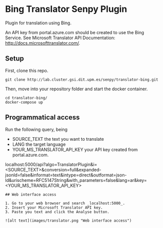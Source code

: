 # Bing Translator Senpy Plugin

Plugin for translation using Bing. 

An API key from portal.azure.com should be created to use the Bing Service. See Microsoft Translator API Documentation: http://docs.microsofttranslator.com/. 


## Setup

First,  clone this repo.

```
git clone http://lab.cluster.gsi.dit.upm.es/senpy/translator-bing.git
```

Then, move into your repository folder and start the docker container.

``` 
cd translator-bing/
docker-compose up 
```

## Programmatical access

Run the following query, being 
* SOURCE_TEXT the text you want to translate 
* LANG the target language
* YOUR_MS_TRANSLATOR_API_KEY your API key created from portal.azure.com.

localhost:5000/api?algo=TranslatorPlugin&i=<SOURCE_TEXT>&conversion=full&expanded-jsonld=false&informat=text&intype=direct&outformat=json-ld&urischeme=RFC5147String&with_parameters=false&lang=ar&key=<YOUR_MS_TRANSLATOR_API_KEY>
``` 
## Web interface access

1. Go to your web browser and search _localhost:5000_.
2. Insert your Microsoft Translator API key.
3. Paste you text and click the Analyse button.

![alt text](images/translator.png "Web interface access")
